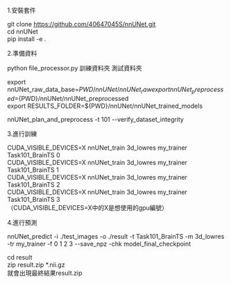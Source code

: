 1.安裝套件
  
git clone https://github.com/40647045S/nnUNet.git  
cd nnUNet  
pip install -e .  
  
2.準備資料  
  
python file_processor.py 訓練資料夾 測試資料夾  
  
export nnUNet_raw_data_base=${PWD}/nnUNet/nnUNet_raw  
export nnUNet_preprocessed=${PWD}/nnUNet/nnUNet_preprocessed  
export RESULTS_FOLDER=${PWD}/nnUNet/nnUNet_trained_models  
  
nnUNet_plan_and_preprocess -t 101 --verify_dataset_integrity  
  
3.進行訓練  
  
CUDA_VISIBLE_DEVICES=X nnUNet_train 3d_lowres my_trainer Task101_BrainTS 0  
CUDA_VISIBLE_DEVICES=X nnUNet_train 3d_lowres my_trainer Task101_BrainTS 1  
CUDA_VISIBLE_DEVICES=X nnUNet_train 3d_lowres my_trainer Task101_BrainTS 2  
CUDA_VISIBLE_DEVICES=X nnUNet_train 3d_lowres my_trainer Task101_BrainTS 3  
（CUDA_VISIBLE_DEVICES=X中的X是想使用的gpu編號）  
  
4.進行預測  
  
nnUNet_predict -i ./test_images  -o ./result -t Task101_BrainTS -m 3d_lowres -tr my_trainer -f 0 1 2 3 --save_npz -chk model_final_checkpoint  
  
cd result  
zip result.zip *.nii.gz  
就會出現最終結果result.zip  
